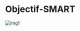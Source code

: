 # Objectif-SMART

![img1](https://i.pinimg.com/originals/61/09/93/6109932eb3b923c3983cf40c8045f765.jpg)
